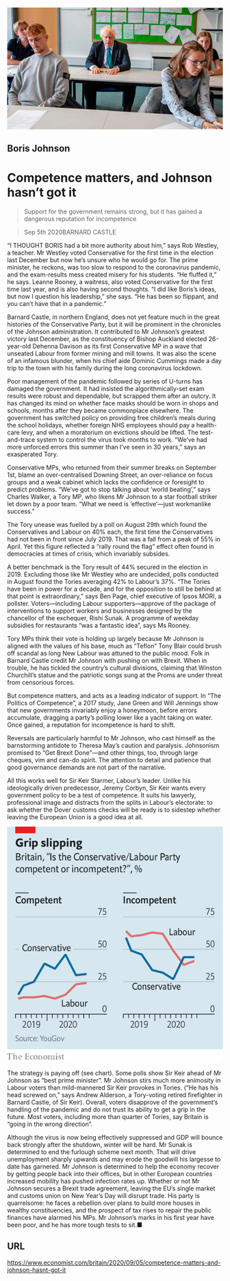 ![](./images/20200905_BRP004_0.jpg)

## Boris Johnson

# Competence matters, and Johnson hasn’t got it

> Support for the government remains strong, but it has gained a dangerous reputation for incompetence

> Sep 5th 2020BARNARD CASTLE

“I THOUGHT BORIS had a bit more authority about him,” says Rob Westley, a teacher. Mr Westley voted Conservative for the first time in the election last December but now he’s unsure who he would go for. The prime minister, he reckons, was too slow to respond to the coronavirus pandemic, and the exam-results mess created misery for his students. “He fluffed it,” he says. Leanne Rooney, a waitress, also voted Conservative for the first time last year, and is also having second thoughts. “I did like Boris’s ideas, but now I question his leadership,” she says. “He has been so flippant, and you can’t have that in a pandemic.”

Barnard Castle, in northern England, does not yet feature much in the great histories of the Conservative Party, but it will be prominent in the chronicles of the Johnson administration. It contributed to Mr Johnson’s greatest victory last December, as the constituency of Bishop Auckland elected 26-year-old Dehenna Davison as its first Conservative MP in a wave that unseated Labour from former mining and mill towns. It was also the scene of an infamous blunder, when his chief aide Dominic Cummings made a day trip to the town with his family during the long coronavirus lockdown.

Poor management of the pandemic followed by series of U-turns has damaged the government. It had insisted the algorithmically-set exam results were robust and dependable, but scrapped them after an outcry. It has changed its mind on whether face masks should be worn in shops and schools, months after they became commonplace elsewhere. The government has switched policy on providing free children’s meals during the school holidays, whether foreign NHS employees should pay a health-care levy, and when a moratorium on evictions should be lifted. The test-and-trace system to control the virus took months to work. “We’ve had more unforced errors this summer than I’ve seen in 30 years,” says an exasperated Tory.

Conservative MPs, who returned from their summer breaks on September 1st, blame an over-centralised Downing Street, an over-reliance on focus groups and a weak cabinet which lacks the confidence or foresight to predict problems. “We’ve got to stop talking about ‘world beating’,” says Charles Walker, a Tory MP, who likens Mr Johnson to a star football striker let down by a poor team. “What we need is ‘effective’—just workmanlike success.”

The Tory unease was fuelled by a poll on August 29th which found the Conservatives and Labour on 40% each, the first time the Conservatives had not been in front since July 2019. That was a fall from a peak of 55% in April. Yet this figure reflected a “rally round the flag” effect often found in democracies at times of crisis, which invariably subsides.

A better benchmark is the Tory result of 44% secured in the election in 2019. Excluding those like Mr Westley who are undecided, polls conducted in August found the Tories averaging 42% to Labour’s 37%. “The Tories have been in power for a decade, and for the opposition to still be behind at that point is extraordinary,” says Ben Page, chief executive of Ipsos MORI, a pollster. Voters—including Labour supporters—approve of the package of interventions to support workers and businesses designed by the chancellor of the exchequer, Rishi Sunak. A programme of weekday subsidies for restaurants “was a fantastic idea”, says Ms Rooney.

Tory MPs think their vote is holding up largely because Mr Johnson is aligned with the values of his base, much as “Teflon” Tony Blair could brush off scandal as long New Labour was attuned to the public mood. Folk in Barnard Castle credit Mr Johnson with pushing on with Brexit. When in trouble, he has tickled the country’s cultural divisions, claiming that Winston Churchill’s statue and the patriotic songs sung at the Proms are under threat from censorious forces.

But competence matters, and acts as a leading indicator of support. In “The Politics of Competence”, a 2017 study, Jane Green and Will Jennings show that new governments invariably enjoy a honeymoon, before errors accumulate, dragging a party’s polling lower like a yacht taking on water. Once gained, a reputation for incompetence is hard to shift.

Reversals are particularly harmful to Mr Johnson, who cast himself as the barnstorming antidote to Theresa May’s caution and paralysis. Johnsonism promised to “Get Brexit Done”—and other things, too, through large cheques, vim and can-do spirit. The attention to detail and patience that good governance demands are not part of the narrative.

All this works well for Sir Keir Starmer, Labour’s leader. Unlike his ideologically driven predecessor, Jeremy Corbyn, Sir Keir wants every government policy to be a test of competence. It suits his lawyerly, professional image and distracts from the splits in Labour’s electorate: to ask whether the Dover customs checks will be ready is to sidestep whether leaving the European Union is a good idea at all.



![](./images/20200905_BRC411.png)

The strategy is paying off (see chart). Some polls show Sir Keir ahead of Mr Johnson as “best prime minister”. Mr Johnson stirs much more animosity in Labour voters than mild-mannered Sir Keir provokes in Tories. (“He has his head screwed on,” says Andrew Alderson, a Tory-voting retired firefighter in Barnard Castle, of Sir Keir). Overall, voters disapprove of the government’s handling of the pandemic and do not trust its ability to get a grip in the future. Most voters, including more than quarter of Tories, say Britain is “going in the wrong direction”.

Although the virus is now being effectively suppressed and GDP will bounce back strongly after the shutdown, winter will be hard. Mr Sunak is determined to end the furlough scheme next month. That will drive unemployment sharply upwards and may erode the goodwill his largesse to date has garnered. Mr Johnson is determined to help the economy recover by getting people back into their offices, but in other European countries increased mobility has pushed infection rates up. Whether or not Mr Johnson secures a Brexit trade agreement, leaving the EU’s single market and customs union on New Year’s Day will disrupt trade. His party is quarrelsome: he faces a rebellion over plans to build more houses in wealthy constituencies, and the prospect of tax rises to repair the public finances have alarmed his MPs. Mr Johnson’s marks in his first year have been poor, and he has more tough tests to sit.■

## URL

https://www.economist.com/britain/2020/09/05/competence-matters-and-johnson-hasnt-got-it

